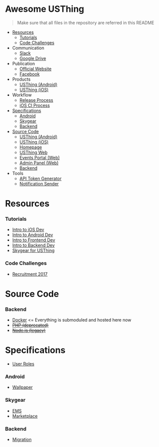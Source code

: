 # Awesome USThing

> Make sure that all files in the repository are referred in this README

- [Resources](#resources)
  - [Tutorials](#tutorials)
  - [Code Challenges](#code-challenges)
- Communication
  - [Slack](https://usthing.slack.com)
  - [Google Drive](https://drive.google.com/drive/u/0/folders/0B_vIzrWlPXkHUnVHM0tVaEJURzA)
- Publication
  - [Official Website](https://usthing.xyz)
  - [Facebook](https://www.facebook.com/USThing)
- Products
  - [USThing (Android)](https://play.google.com/store/apps/details?id=com.usthing.android&hl=zh_HK)
  - [USThing (iOS)](https://itunes.apple.com/hk/app/usthing/id965883733?mt=8)
- Workflow
  - [Release Process](workflow/release_process.md)
  - [iOS CI Process](workflow/ios_ci.md)
- [Specifications](#specifications)
  - [Android](#android)
  - [Skygear](#skygear)
  - [Backend](#backend)
- [Source Code](#source-code)
  - [USThing (Android)](https://github.com/tszkanlo/USThing_Android)
  - [USThing (iOS)](https://github.com/tszkanlo/USThing_iOS_New)
  - [Homepage](https://github.com/usthing/USThing_Homepage)
  - [USThing Web](https://github.com/IniZio/usthing-web)
  - [Events Portal (Web)](https://github.com/IniZio/usthing-events)
  - [Admin Panel (Web)](https://github.com/tszkanlo/USThing_AdminPanel) 
  - [Backend](#backend)
- Tools
  - [API Token Generator](https://github.com/chihimng/usthing-api-token-generator)
  - [Notification Sender](https://github.com/chihimng/usthing-notification-sender)
  
# Resources

### Tutorials
- [Intro to iOS Dev](https://docs.google.com/document/d/1I0pZZD96nIxuAXlhwIG6iM6FUHx5TpCOLtMjwy5Pozs/edit?usp=sharing)
- [Intro to Android Dev](https://docs.google.com/document/d/115WWZBlTQUIMfYTplp9EaUnXZ9m6k3Ckb2GXxFcN8Cw/edit?usp=sharing)
- [Intro to Frontend Dev](tutorials/frontend.md)
- [Intro to Backend Dev](tutorials/backend.md)
- [Skygear for USThing](tutorials/skygear.md)

### Code Challenges
- [Recruitment 2017](recruitment/challenge)

# Source Code

### Backend
- [Docker](https://github.com/chihimng/usthing_server_docker) <= Everything is submoduled and hosted here now
- ~~[PHP (deprecated)](https://github.com/tszkanlo/USThing_Server)~~
- ~~[Node.js (legacy)](https://github.com/chihimng/usthing_server_nodejs)~~

# Specifications
- [User Roles](https://hackmd.io/s/SkYRVeFcM)

### Android

- [Wallpaper](specifications/android/homepage-background.md)

### Skygear

- [EMS](specifications/ems/ems_specification.md)
- [Marketplace](https://hackmd.io/s/SkZHjNX2G)

### Backend

- [Migration](specifications/migration/backend.md)
